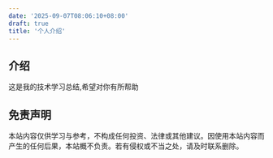 ```yaml
---
date: '2025-09-07T08:06:10+08:00'
draft: true
title: '个人介绍'
---
```


## 介绍

这是我的技术学习总结,希望对你有所帮助


## 免责声明
本站内容仅供学习与参考，不构成任何投资、法律或其他建议。因使用本站内容而产生的任何后果，本站概不负责。若有侵权或不当之处，请及时联系删除。

